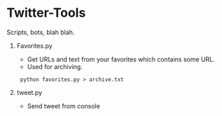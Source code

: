 # Twitter-Tools
Scripts, bots, blah blah.

1. Favorites.py
   * Get URLs and text from your favorites which contains some URL.
   * Used for archiving.

	```
	 python favorites.py > archive.txt
	```

2. tweet.py
   * Send tweet from console
